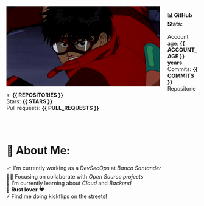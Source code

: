 <img align="left" src="/kaneda.gif" style="margin-right: 20px; width: 80%;">

__📊 GitHub Stats:__<br><br>
Account age: __{{ ACCOUNT_AGE }} years__<br>
Commits: __{{ COMMITS }}__<br>
Repositories: __{{ REPOSITORIES }}__<br>
Stars: __{{ STARS }}__<br>
Pull requests: __{{ PULL_REQUESTS }}__<br>

<br><br>

# 💫 About Me:
📈 I'm currently working as a _DevSecOps_ at _Banco Santander_<br>💪🏽 Focusing on collaborate with _Open Source projects_<br>🌱 I’m currently learning about _Cloud_ and _Backend_<br>🦀 __Rust lover__ ❤️<br>⚡ Find me doing kickflips on the streets!
